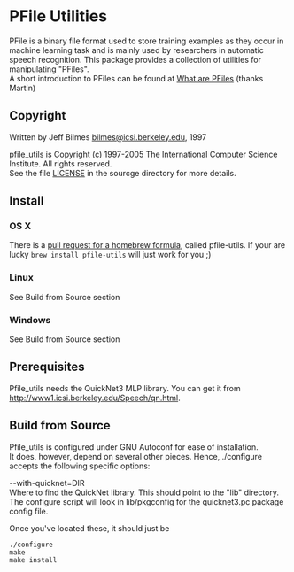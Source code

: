 PFile Utilities
===============

PFile is a binary file format used to store training examples as they occur in machine learning task and is mainly used by researchers in automatic speech recognition.
This package provides a collection of utilities for manipulating "PFiles".  
A short introduction to PFiles can be found at [What are PFiles](https://martin-thoma.com/what-are-pfiles/) (thanks Martin)


Copyright
---------
Written by Jeff Bilmes <bilmes@icsi.berkeley.edu>, 1997

pfile_utils is Copyright (c) 1997-2005 The International Computer Science Institute. All rights reserved.  
See the file [LICENSE](https://github.com/Marvin182/pfile-utilities/blob/master/LICENSE) in the sourcge directory for more details.


Install
-------

### OS X
There is a [pull request for a homebrew formula](https://github.com/Homebrew/homebrew/pull/47975/files#r49671366), called pfile-utils. If your are lucky `brew install pfile-utils` will just work for you ;)

### Linux
See Build from Source section

### Windows
See Build from Source section


Prerequisites
-------------

Pfile_utils needs the QuickNet3 MLP library. You can get it from http://www1.icsi.berkeley.edu/Speech/qn.html.

Build from Source
-----------------

Pfile_utils is configured under GNU Autoconf for ease of installation.  
It does, however, depend on several other pieces.  Hence, ./configure 
accepts the following specific options:


--with-quicknet=DIR  
	Where to find the QuickNet library.	This should point to the "lib" directory. The configure script will look in lib/pkgconfig for the quicknet3.pc package config file.

Once you've located these, it should just be
```
./configure
make
make install
```
